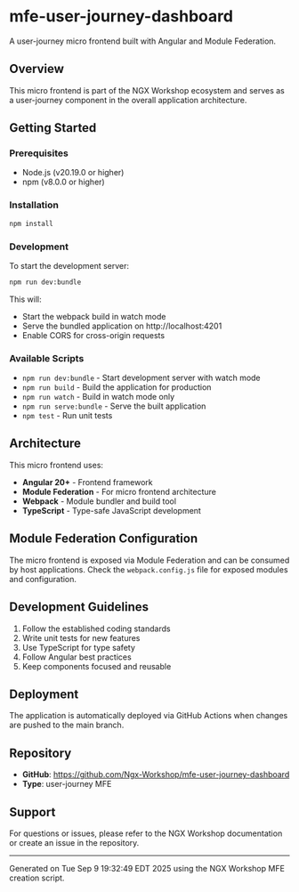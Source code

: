 # mfe-user-journey-dashboard

A user-journey micro frontend built with Angular and Module Federation.

## Overview

This micro frontend is part of the NGX Workshop ecosystem and serves as a user-journey component in the overall application architecture.

## Getting Started

### Prerequisites

- Node.js (v20.19.0 or higher)
- npm (v8.0.0 or higher)

### Installation

```bash
npm install
```

### Development

To start the development server:

```bash
npm run dev:bundle
```

This will:
- Start the webpack build in watch mode
- Serve the bundled application on http://localhost:4201
- Enable CORS for cross-origin requests

### Available Scripts

- `npm run dev:bundle` - Start development server with watch mode
- `npm run build` - Build the application for production
- `npm run watch` - Build in watch mode only
- `npm run serve:bundle` - Serve the built application
- `npm test` - Run unit tests

## Architecture

This micro frontend uses:
- **Angular 20+** - Frontend framework
- **Module Federation** - For micro frontend architecture
- **Webpack** - Module bundler and build tool
- **TypeScript** - Type-safe JavaScript development

## Module Federation Configuration

The micro frontend is exposed via Module Federation and can be consumed by host applications. Check the `webpack.config.js` file for exposed modules and configuration.

## Development Guidelines

1. Follow the established coding standards
2. Write unit tests for new features
3. Use TypeScript for type safety
4. Follow Angular best practices
5. Keep components focused and reusable

## Deployment

The application is automatically deployed via GitHub Actions when changes are pushed to the main branch.

## Repository

- **GitHub**: https://github.com/Ngx-Workshop/mfe-user-journey-dashboard
- **Type**: user-journey MFE

## Support

For questions or issues, please refer to the NGX Workshop documentation or create an issue in the repository.

---

Generated on Tue Sep  9 19:32:49 EDT 2025 using the NGX Workshop MFE creation script.
